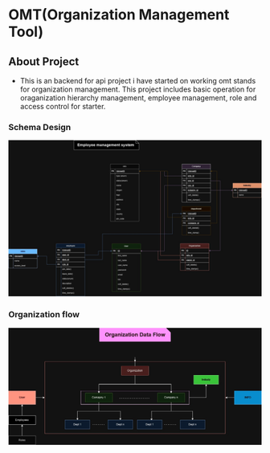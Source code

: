 # OMT(Organization Management Tool)

## About Project

-   This is an backend for api project i have started on working omt stands for organization management. This project includes basic operation for oraganization hierarchy management, employee management, role and access control for starter.

### Schema Design

![Class diagram](<Untitled Diagram.jpg>)

### Organization flow

![Flow Diagram](dataflow.jpg)
